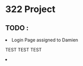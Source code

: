 # 322 Project

<h2> TODO : </h2>
<li> Login Page assigned to Damien </li>

<p> TEST TEST TEST </p>
<li> </li>
